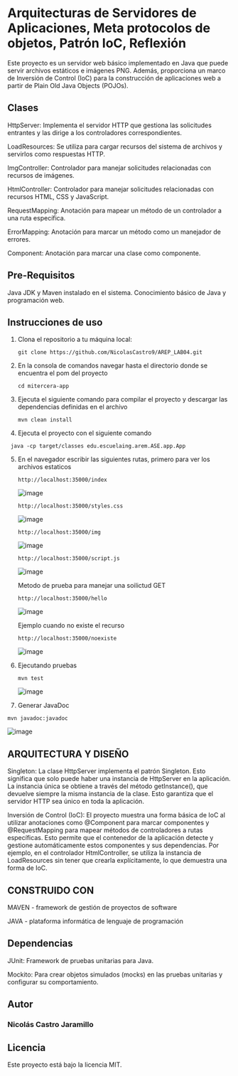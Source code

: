 # Arquitecturas de Servidores de Aplicaciones, Meta protocolos de objetos, Patrón IoC, Reflexión
Este proyecto es un servidor web básico implementado en Java que puede servir archivos estáticos e imágenes PNG. Además, proporciona un marco de Inversión de Control (IoC) para la construcción de aplicaciones web a partir de Plain Old Java Objects (POJOs).

## Clases
HttpServer: Implementa el servidor HTTP que gestiona las solicitudes entrantes y las dirige a los controladores correspondientes.

LoadResources: Se utiliza para cargar recursos del sistema de archivos y servirlos como respuestas HTTP.

ImgController: Controlador para manejar solicitudes relacionadas con recursos de imágenes.

HtmlController: Controlador para manejar solicitudes relacionadas con recursos HTML, CSS y JavaScript.

RequestMapping: Anotación para mapear un método de un controlador a una ruta específica.

ErrorMapping: Anotación para marcar un método como un manejador de errores.

Component:  Anotación para marcar una clase como componente.
## Pre-Requisitos

Java JDK y Maven instalado en el sistema.
Conocimiento básico de Java y programación web.

## Instrucciones de uso

1. Clona el repositorio a tu máquina local:
   ```
   git clone https://github.com/NicolasCastro9/AREP_LAB04.git
   ```
2. En la consola de comandos navegar hasta el directorio donde se encuentra el pom del proyecto
   ```
   cd mitercera-app
   ```
3. Ejecuta el siguiente comando para compilar el proyecto y descargar las dependencias definidas en el archivo
   ```
   mvn clean install
   ```
4. Ejecuta el proyecto con el siguiente comando
  ```
   java -cp target/classes edu.escuelaing.arem.ASE.app.App
   ```
5. En el navegador escribir las siguientes rutas, primero para ver los archivos estaticos
    ```
   http://localhost:35000/index
   ```
    
   ![image](https://github.com/NicolasCastro9/AREP_LAB04/assets/98556822/fc1bec72-6171-4b9d-8067-67083909e95f)

   ```
   http://localhost:35000/styles.css
   ```
   ![image](https://github.com/NicolasCastro9/AREP_LAB04/assets/98556822/e77bfafa-ac20-4d05-b587-b6656a0b3db9)

   ```
   http://localhost:35000/img
   ```
   ![image](https://github.com/NicolasCastro9/AREP_LAB04/assets/98556822/4fac4470-db50-45fd-8547-bc47d9d003dc)

   ```
   http://localhost:35000/script.js
   ```
   ![image](https://github.com/NicolasCastro9/AREP_LAB04/assets/98556822/810ef2cb-0c8e-4ede-a5c8-25a84ad7e4b3)

   Metodo de prueba para manejar una soilictud GET
   ```
   http://localhost:35000/hello
   ```   
   ![image](https://github.com/NicolasCastro9/AREP_LAB04/assets/98556822/50481ef9-40aa-4bab-84c8-0294eaea1206)

   Ejemplo cuando no existe el recurso

   ```
   http://localhost:35000/noexiste
   ```
   ![image](https://github.com/NicolasCastro9/AREP_LAB04/assets/98556822/e2090b99-de6c-455f-8656-e4cb6a88b731)

   

9. Ejecutando pruebas
   ```
   mvn test
   ```
   ![image](https://github.com/NicolasCastro9/AREP_LAB04/assets/98556822/a9f39a87-bdb1-4a0f-8454-41aa98f147b3)

10. Generar JavaDoc
   ```
   mvn javadoc:javadoc
   ``` 
   ![image](https://github.com/NicolasCastro9/AREP_LAB04/assets/98556822/90569149-e761-4b27-a593-9a2e364c683e)


## ARQUITECTURA Y DISEÑO

Singleton: La clase HttpServer implementa el patrón Singleton. Esto significa que solo puede haber una instancia de HttpServer en la aplicación. La instancia única se obtiene a través del método getInstance(), que devuelve siempre la misma instancia de la clase. Esto garantiza que el servidor HTTP sea único en toda la aplicación.

Inversión de Control (IoC): El proyecto muestra una forma básica de IoC al utilizar anotaciones como @Component para marcar componentes y @RequestMapping para mapear métodos de controladores a rutas específicas. Esto permite que el contenedor de la aplicación detecte y gestione automáticamente estos componentes y sus dependencias. Por ejemplo, en el controlador HtmlController, se utiliza la instancia de LoadResources sin tener que crearla explícitamente, lo que demuestra una forma de IoC.


## CONSTRUIDO CON

MAVEN -  framework de gestión de proyectos de software

JAVA - plataforma informática de lenguaje de programación 

## Dependencias
JUnit: Framework de pruebas unitarias para Java.

Mockito: Para crear objetos simulados (mocks) en las pruebas unitarias y configurar su comportamiento.



## Autor
### Nicolás Castro Jaramillo

## Licencia
Este proyecto está bajo la licencia MIT.
